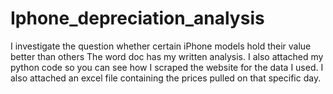 # Iphone_depreciation_analysis
I investigate the question whether certain iPhone models hold their value better than others
The word doc has my written analysis. I also attached my python code so you can see how I scraped the website for the data I used. I also attached an excel file containing the prices pulled on that specific day.

